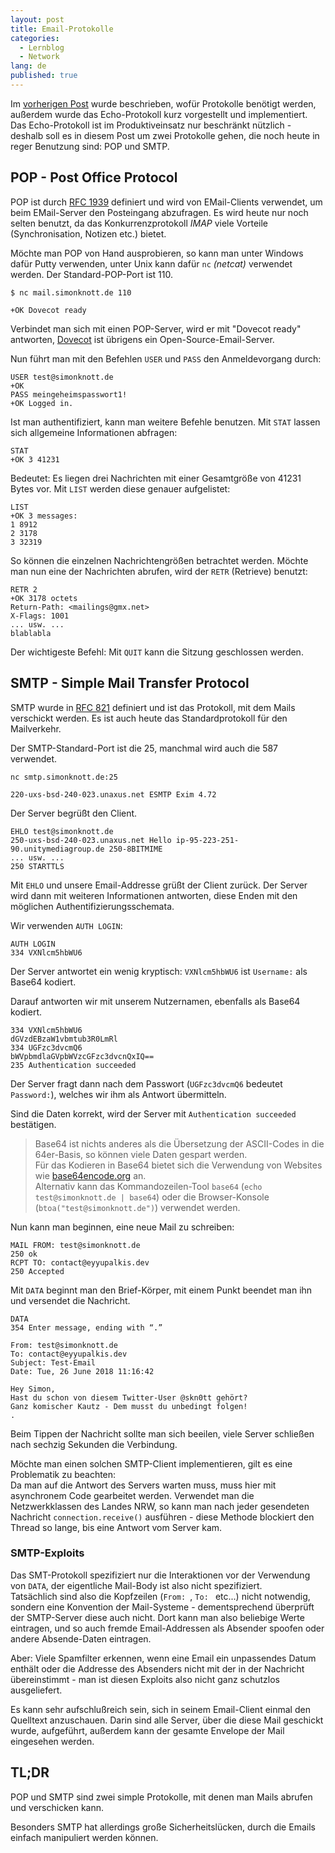 ```yaml
---
layout: post
title: Email-Protokolle
categories:
  - Lernblog
  - Network
lang: de
published: true
---
```

Im [vorherigen Post](https://simonknott.de/articles/KommunikationsProtokolle) wurde beschrieben, wofür Protokolle benötigt werden, außerdem wurde das Echo-Protokoll kurz vorgestellt und implementiert.
Das Echo-Protokoll ist im Produktiveinsatz nur beschränkt nützlich - deshalb soll es in diesem Post um zwei Protokolle gehen, die noch heute in reger Benutzung sind: POP und SMTP.

<!--more-->

## POP - Post Office Protocol

POP ist durch [RFC 1939](https://www.ietf.org/rfc/rfc1939.txt) definiert und wird von EMail-Clients verwendet, um beim EMail-Server den Posteingang abzufragen.
Es wird heute nur noch selten benutzt, da das Konkurrenzprotokoll *IMAP* viele Vorteile (Synchronisation, Notizen etc.) bietet.

Möchte man POP von Hand ausprobieren, so kann man unter Windows dafür Putty verwenden, unter Unix kann dafür `nc` *(netcat)* verwendet werden.
Der Standard-POP-Port ist 110.

```
$ nc mail.simonknott.de 110

+OK Dovecot ready
```

Verbindet man sich mit einen POP-Server, wird er mit "Dovecot ready" antworten, [Dovecot](https://www.dovecot.org/) ist übrigens ein Open-Source-Email-Server.

Nun führt man mit den Befehlen `USER` und `PASS` den Anmeldevorgang durch:

```
USER test@simonknott.de
+OK
PASS meingeheimspasswort1!
+OK Logged in.
```
Ist man authentifiziert, kann man weitere Befehle benutzen.
Mit `STAT` lassen sich allgemeine Informationen abfragen:

```
STAT
+OK 3 41231
```
Bedeutet: Es liegen drei Nachrichten mit einer Gesamtgröße von 41231 Bytes vor.
Mit `LIST` werden diese genauer aufgelistet:

```
LIST
+OK 3 messages:
1 8912
2 3178
3 32319
```

So können die einzelnen Nachrichtengrößen betrachtet werden.
Möchte man nun eine der Nachrichten abrufen, wird der `RETR` (Retrieve) benutzt:

```
RETR 2
+OK 3178 octets
Return-Path: <mailings@gmx.net>
X-Flags: 1001
... usw. ...
blablabla
```

Der wichtigeste Befehl:
Mit `QUIT` kann die Sitzung geschlossen werden.

## SMTP - Simple Mail Transfer Protocol

SMTP wurde in [RFC 821](https://tools.ietf.org/html/rfc821) definiert und ist das Protokoll, mit dem Mails verschickt werden.
Es ist auch heute das Standardprotokoll für den Mailverkehr.

Der SMTP-Standard-Port ist die 25, manchmal wird auch die 587 verwendet.

```
nc smtp.simonknott.de:25

220-uxs-bsd-240-023.unaxus.net ESMTP Exim 4.72
```
Der Server begrüßt den Client.

```
EHLO test@simonknott.de
250-uxs-bsd-240-023.unaxus.net Hello ip-95-223-251-90.unitymediagroup.de 250-8BITMIME
... usw. ...
250 STARTTLS
```

Mit `EHLO` und unsere Email-Addresse grüßt der Client zurück.
Der Server wird dann mit weiteren Informationen antworten, diese Enden mit den möglichen Authentifizierungsschemata.

Wir verwenden `AUTH LOGIN`:

```
AUTH LOGIN
334 VXNlcm5hbWU6
```

Der Server antwortet ein wenig kryptisch:
`VXNlcm5hbWU6` ist `Username:` als Base64 kodiert.

Darauf antworten wir mit unserem Nutzernamen, ebenfalls als Base64 kodiert.

```
334 VXNlcm5hbWU6
dGVzdEBzaW1vbmtub3R0LmRl
334 UGFzc3dvcmQ6
bWVpbmdlaGVpbWVzcGFzc3dvcnQxIQ==
235 Authentication succeeded
```
Der Server fragt dann nach dem Passwort (`UGFzc3dvcmQ6` bedeutet `Password:`), welches wir ihm als Antwort übermitteln.

Sind die Daten korrekt, wird der Server mit `Authentication succeeded` bestätigen.

> Base64 ist nichts anderes als die Übersetzung der ASCII-Codes in die 64er-Basis, so können viele Daten gespart werden.  
> Für das Kodieren in Base64 bietet sich die Verwendung von Websites wie [base64encode.org](https://www.base64encode.org/) an.  
> Alternativ kann das Kommandozeilen-Tool `base64` (`echo test@simonknott.de | base64`) oder die Browser-Konsole (`btoa("test@simonknott.de")`) verwendet werden.

Nun kann man beginnen, eine neue Mail zu schreiben:

```
MAIL FROM: test@simonknott.de
250 ok
RCPT TO: contact@eyyupalkis.dev
250 Accepted
```

Mit `DATA` beginnt man den Brief-Körper, mit einem Punkt beendet man ihn und versendet die Nachricht.

```
DATA
354 Enter message, ending with “.”

From: test@simonknott.de
To: contact@eyyupalkis.dev
Subject: Test-Email
Date: Tue, 26 June 2018 11:16:42

Hey Simon,
Hast du schon von diesem Twitter-User @skn0tt gehört?
Ganz komischer Kautz - Dem musst du unbedingt folgen!
.
```

Beim Tippen der Nachricht sollte man sich beeilen, viele Server schließen nach sechzig Sekunden die Verbindung.

Möchte man einen solchen SMTP-Client implementieren, gilt es eine Problematik zu beachten:  
Da man auf die Antwort des Servers warten muss, muss hier mit asynchronem Code gearbeitet werden.
Verwendet man die Netzwerkklassen des Landes NRW, so kann man nach jeder gesendeten Nachricht `connection.receive()` ausführen - diese Methode blockiert den Thread so lange, bis eine Antwort vom Server kam.

### SMTP-Exploits

Das SMT-Protokoll spezifiziert nur die Interaktionen vor der Verwendung von `DATA`, der eigentliche Mail-Body ist also nicht spezifiziert.  
Tatsächlich sind also die Kopfzeilen (`From: `, `To: ` etc...) nicht notwendig, sondern eine Konvention der Mail-Systeme - dementsprechend überprüft der SMTP-Server diese auch nicht.
Dort kann man also beliebige Werte eintragen, und so auch fremde Email-Addressen als Absender spoofen oder andere Absende-Daten eintragen.

Aber: Viele Spamfilter erkennen, wenn eine Email ein unpassendes Datum enthält oder die Addresse des Absenders nicht mit der in der Nachricht übereinstimmt - man ist diesen Exploits also nicht ganz schutzlos ausgeliefert.

Es kann sehr aufschlußreich sein, sich in seinem Email-Client einmal den Quelltext anzuschauen.
Darin sind alle Server, über die diese Mail geschickt wurde, aufgeführt, außerdem kann der gesamte Envelope der Mail eingesehen werden.

## TL;DR

POP und SMTP sind zwei simple Protokolle, mit denen man Mails abrufen und verschicken kann.

Besonders SMTP hat allerdings große Sicherheitslücken, durch die Emails einfach manipuliert werden können.
